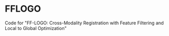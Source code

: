 # FFLOGO
Code for "FF-LOGO: Cross-Modality Registration with Feature Filtering and Local to Global Optimization"
